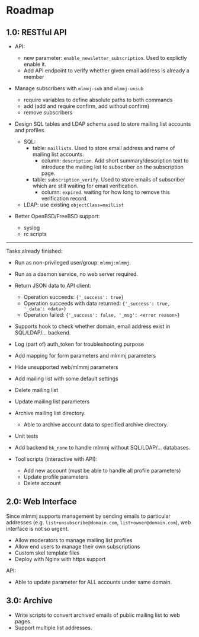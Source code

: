 # Roadmap

## 1.0: RESTful API

- API:
    - new parameter: `enable_newsletter_subscription`. Used to explictly enable it.
    - Add API endpoint to verify whether given email address is already a member

- Manage subscribers with `mlmmj-sub` and `mlmmj-unsub`
    - require variables to define absolute paths to both commands
    - add (add and require confirm, add without confirm)
    - remove subscribers

- Design SQL tables and LDAP schema used to store mailing list accounts and
  profiles.
    * SQL:
        * table: `maillists`. Used to store email address and name of mailing
          list accounts.
            * column: `description`. Add short summary/description text to
              introduce the mailing list to subscriber on the subscription page.
        * table: `subscription_verify`. Used to store emails of subscriber
          which are still waiting for email verification.
            * column: `expired`. waiting for how long to remove this
              verification record.
    * LDAP: use existing `objectClass=mailList`

- Better OpenBSD/FreeBSD support:
    - syslog
    - rc scripts

---

Tasks already finished:

- Run as non-privileged user/group: `mlmmj:mlmmj`.
- Run as a daemon service, no web server required.
- Return JSON data to API client:
    - Operation succeeds: `{'_success': true}`
    - Operation succeeds with data returned: `{'_success': true, '_data': <data>}`
    - Operation failed: `{'_success': false, '_msg': <error reason>}`
- Supports hook to check whether domain, email address exist in SQL/LDAP/...
  backend.
- Log (part of) auth_token for troubleshooting purpose
- Add mapping for form parameters and mlmmj parameters
- Hide unsupported web/mlmmj parameters
- Add mailing list with some default settings
- Delete mailing list
- Update mailing list parameters
- Archive mailing list directory.
    - Able to archive account data to specified archive directory.
- Unit tests
- Add backend `bk_none` to handle mlmmj without SQL/LDAP/... databases.

- Tool scripts (interactive with API):
    * Add new account (must be able to handle all profile parameters)
    * Update profile parameters
    * Delete account

## 2.0: Web Interface

Since mlmmj supports management by sending emails to particular addresses
(e.g. `list+unsubscribe@domain.com`, `list+owner@domain.com`), web
interface is not so urgent.

- Allow moderators to manage mailing list profiles
- Allow end users to manage their own subscriptions
- Custom skel template files
- Deploy with Nginx with https support

API:

- Able to update parameter for ALL accounts under same domain.

## 3.0: Archive

- Write scripts to convert archived emails of public mailing list to web pages.
- Support multiple list addresses.
